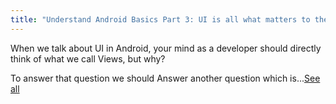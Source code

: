 ```yaml
---
title: "Understand Android Basics Part 3: UI is all what matters to the user (Views & ViewGroups)"
---
```

When we talk about UI in Android, your mind as a developer should directly think of what we call Views, but why?

To answer that question we should Answer another question which is...[See all](https://medium.com/@Abderraouf/understand-android-basics-part-3-ui-is-all-what-matters-to-the-user-views-viewgroups-c503017c3cb4)